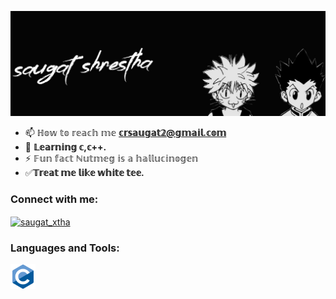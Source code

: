 
![MasterHead](https://github.com/SaugatSthaa/SaugatSthaa/blob/main/1.jpg)




- 📫 ℍ𝕠𝕨 𝕥𝕠 𝕣𝕖𝕒𝕔𝕙 𝕞𝕖 **𝕔𝕣𝕤𝕒𝕦𝕘𝕒𝕥𝟚@𝕘𝕞𝕒𝕚𝕝.𝕔𝕠𝕞**
- 📖 **𝕃𝕖𝕒𝕣𝕟𝕚𝕟𝕘 𝕔,𝕔++.**
- ⚡ 𝔽𝕦𝕟 𝕗𝕒𝕔𝕥 ℕ𝕦𝕥𝕞𝕖𝕘 𝕚𝕤 𝕒 𝕙𝕒𝕝𝕝𝕦𝕔𝕚𝕟𝕠𝕘𝕖𝕟
-  ✅**𝕋𝕣𝕖𝕒𝕥 𝕞𝕖 𝕝𝕚𝕜𝕖 𝕨𝕙𝕚𝕥𝕖 𝕥𝕖𝕖.**


<h3 align="left">Connect with me:</h3>
<p align="left">
<a href="https://instagram.com/saugat_xtha" target="blank"><img align="center" src="https://raw.githubusercontent.com/rahuldkjain/github-profile-readme-generator/master/src/images/icons/Social/instagram.svg" alt="saugat_xtha" height="30" width="40" /></a>
</p>

<h3 align="left">Languages and Tools:</h3>
<p align="left"> <a href="https://www.cprogramming.com/" target="_blank" rel="noreferrer"> <img src="https://raw.githubusercontent.com/devicons/devicon/master/icons/c/c-original.svg" alt="c" width="40" height="40"/> </a> </p>

